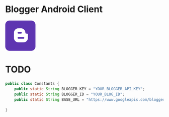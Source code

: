 # Blogger Android Client

![alt text](https://raw.githubusercontent.com/khnadeem/blogger_app_client/master/app/src/main/res/drawable/ic_launcher.png)

# TODO

``` Java
public class Constants {
    public static String BLOGGER_KEY = "YOUR_BLOGGER_API_KEY";
    public static String BLOGGER_ID = "YOUR_BLOG_ID";
    public static String BASE_URL = "https://www.googleapis.com/blogger/v3/blogs/"+BLOGGER_ID+"/";

}
```


